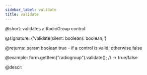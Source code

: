 ```yaml
---
sidebar_label: validate
title: validate
---          
```


@short: validates a RadioGroup control
 
@signature: {'validate(silent: boolean): boolean;'}

@returns:
param   boolean     true - if a control is valid, otherwise false

@example:
form.getItem("radiogroup").validate();
// -> true/false



@descr:


